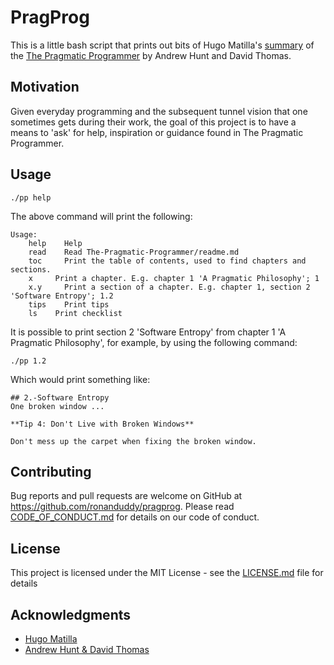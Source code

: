 # PragProg

This is a little bash script that prints out bits of Hugo Matilla's [summary](https://github.com/HugoMatilla/The-Pragmatic-Programmer) of the [The Pragmatic Programmer](https://pragprog.com/titles/tpp20/the-pragmatic-programmer-20th-anniversary-edition/) by Andrew Hunt and David Thomas.

## Motivation

Given everyday programming and the subsequent tunnel vision that one sometimes gets during their work, the goal of this project is to have a means to 'ask' for help, inspiration or guidance found in The Pragmatic Programmer.

## Usage

```Shell
./pp help
```

The above command will print the following:

```Shell
Usage:
	help 	Help
	read 	Read The-Pragmatic-Programmer/readme.md
	toc 	Print the table of contents, used to find chapters and sections.
	x 	  Print a chapter. E.g. chapter 1 'A Pragmatic Philosophy'; 1
	x.y 	Print a section of a chapter. E.g. chapter 1, section 2 'Software Entropy'; 1.2
	tips 	Print tips
	ls    Print checklist
```

It is possible to print section 2 'Software Entropy' from chapter 1 'A Pragmatic Philosophy', for example, by using the following command:

```Shell
./pp 1.2
```

Which would print something like:

```Shell
## 2.-Software Entropy
One broken window ...

**Tip 4: Don't Live with Broken Windows**

Don't mess up the carpet when fixing the broken window.

```

## Contributing

Bug reports and pull requests are welcome on GitHub at https://github.com/ronanduddy/pragprog. Please read [CODE_OF_CONDUCT.md](CODE_OF_CONDUCT.md) for details on our code of conduct.

## License

This project is licensed under the MIT License - see the [LICENSE.md](LICENSE.md) file for details

## Acknowledgments

* [Hugo Matilla](https://github.com/HugoMatilla)
* [Andrew Hunt & David Thomas](https://pragprog.com/titles/tpp20/the-pragmatic-programmer-20th-anniversary-edition/)

